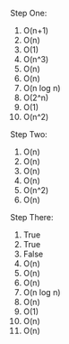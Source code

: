 Step One:
1. O(n+1)
2. O(n)
3. O(1)
4. O(n^3)
5. O(n)
6. O(n)
7. O(n log n)
8. O(2^n)
9. O(1)
10. O(n^2)

Step Two:
1. O(n)
2. O(n)
3. O(n)
4. O(n)
5. O(n^2)
6. O(n)

Step There:
1. True
2. True
3. False
4. O(n)
5. O(n)
6. O(n)
7. O(n log n)
8. O(n)
9. O(1)
10. O(n)
11. O(n)